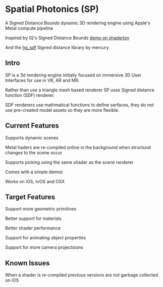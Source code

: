 # Spatial Photonics (SP)
A Signed Distance Bounds dynamic 3D rendering engine using Apple's Metal compute pipeline

Inspired by IQ's Signed Distance Bounds [demo on shadertoy](https://www.shadertoy.com/view/Xds3zN)

And the [hg_sdf](http://mercury.sexy/hg_sdf/) Signed distance library by mercury

## Intro

SP is a 3d rendering engine initially focused on immersive 3D User Interfaces for use in VR, AR and MR.

Rather than use a triangle mesh based renderer SP uses Signed distance function (SDF) renderer.

SDF renderers use mathmatical functions to define serfaces, they do not use pre-created model assets so they are more flexible.



## Current Features

Supports dynamic scenes

Metal haders are re-compiled online in the background when structural changes to the scene occur

Supports picking using the same shader as the scene renderer

Comes with a simple demos

Works on iOS, tvOS and OSX

## Target Features

Support more geometric primitives

Better support for materials

Better shader performance

Support for animating object properties

Support for more camera projectsions

## Known Issues

When a shader is re-compiled previous versions are not garbage collected on iOS

